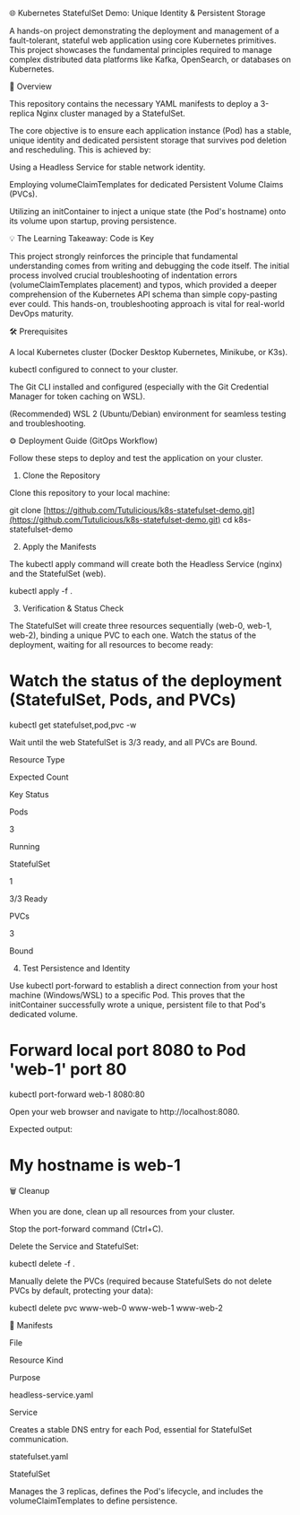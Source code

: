 🌐 Kubernetes StatefulSet Demo: Unique Identity & Persistent Storage

A hands-on project demonstrating the deployment and management of a fault-tolerant, stateful web application using core Kubernetes primitives. This project showcases the fundamental principles required to manage complex distributed data platforms like Kafka, OpenSearch, or databases on Kubernetes.

🚀 Overview

This repository contains the necessary YAML manifests to deploy a 3-replica Nginx cluster managed by a StatefulSet.

The core objective is to ensure each application instance (Pod) has a stable, unique identity and dedicated persistent storage that survives pod deletion and rescheduling. This is achieved by:

Using a Headless Service for stable network identity.

Employing volumeClaimTemplates for dedicated Persistent Volume Claims (PVCs).

Utilizing an initContainer to inject a unique state (the Pod's hostname) onto its volume upon startup, proving persistence.

💡 The Learning Takeaway: Code is Key

This project strongly reinforces the principle that fundamental understanding comes from writing and debugging the code itself. The initial process involved crucial troubleshooting of indentation errors (volumeClaimTemplates placement) and typos, which provided a deeper comprehension of the Kubernetes API schema than simple copy-pasting ever could. This hands-on, troubleshooting approach is vital for real-world DevOps maturity.

🛠️ Prerequisites

A local Kubernetes cluster (Docker Desktop Kubernetes, Minikube, or K3s).

kubectl configured to connect to your cluster.

The Git CLI installed and configured (especially with the Git Credential Manager for token caching on WSL).

(Recommended) WSL 2 (Ubuntu/Debian) environment for seamless testing and troubleshooting.

⚙️ Deployment Guide (GitOps Workflow)

Follow these steps to deploy and test the application on your cluster.

1. Clone the Repository

Clone this repository to your local machine:

git clone [https://github.com/Tutulicious/k8s-statefulset-demo.git](https://github.com/Tutulicious/k8s-statefulset-demo.git)
cd k8s-statefulset-demo


2. Apply the Manifests

The kubectl apply command will create both the Headless Service (nginx) and the StatefulSet (web).

kubectl apply -f .


3. Verification & Status Check

The StatefulSet will create three resources sequentially (web-0, web-1, web-2), binding a unique PVC to each one. Watch the status of the deployment, waiting for all resources to become ready:

# Watch the status of the deployment (StatefulSet, Pods, and PVCs)
kubectl get statefulset,pod,pvc -w


Wait until the web StatefulSet is 3/3 ready, and all PVCs are Bound.

Resource Type

Expected Count

Key Status

Pods

3

Running

StatefulSet

1

3/3 Ready

PVCs

3

Bound

4. Test Persistence and Identity

Use kubectl port-forward to establish a direct connection from your host machine (Windows/WSL) to a specific Pod. This proves that the initContainer successfully wrote a unique, persistent file to that Pod's dedicated volume.

# Forward local port 8080 to Pod 'web-1' port 80
kubectl port-forward web-1 8080:80


Open your web browser and navigate to http://localhost:8080.

Expected output:

<h1>My hostname is web-1</h1>


🗑️ Cleanup

When you are done, clean up all resources from your cluster.

Stop the port-forward command (Ctrl+C).

Delete the Service and StatefulSet:

kubectl delete -f .


Manually delete the PVCs (required because StatefulSets do not delete PVCs by default, protecting your data):

kubectl delete pvc www-web-0 www-web-1 www-web-2


📄 Manifests

File

Resource Kind

Purpose

headless-service.yaml

Service

Creates a stable DNS entry for each Pod, essential for StatefulSet communication.

statefulset.yaml

StatefulSet

Manages the 3 replicas, defines the Pod's lifecycle, and includes the volumeClaimTemplates to define persistence.
